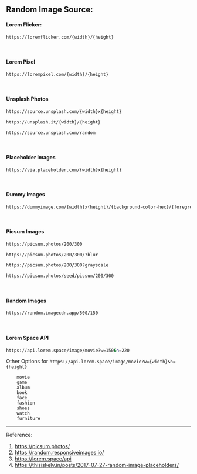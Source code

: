 ## Random Image Source:

#### Lorem Flicker:
```bash
https://loremflicker.com/{width}/{height}
```
<br>

#### Lorem Pixel
```bash
https://lorempixel.com/{width}/{height}
```

<br>

#### Unsplash Photos
```bash
https://source.unsplash.com/{width}x{height}
```

```bash
https://unsplash.it/{width}/{height}
```

```bash
https://source.unsplash.com/random
```

<br>

#### Placeholder Images

```bash
https://via.placeholder.com/{width}x{height}
```

<br>

#### Dummy Images
```bash
https://dummyimage.com/{width}x{height}/{background-color-hex}/{foreground-color-hex}
```

<br>

#### Picsum Images
```bash
https://picsum.photos/200/300
```

```bash
https://picsum.photos/200/300/?blur
```

```bash
https://picsum.photos/200/300?grayscale
```

```bash
https://picsum.photos/seed/picsum/200/300
```

<br>

#### Random Images
```bash
https://random.imagecdn.app/500/150
```

<br>

#### Lorem Space API 
```bash
https://api.lorem.space/image/movie?w=150&h=220
```

Other Options for `https://api.lorem.space/image/movie?w={width}&h={height}`
```
    movie
    game
    album
    book
    face
    fashion
    shoes
    watch
    furniture
```


* * * *

Reference:

1. https://picsum.photos/
2. https://random.responsiveimages.io/
3. https://lorem.space/api
4. https://thisiskelv.in/posts/2017-07-27-random-image-placeholders/

